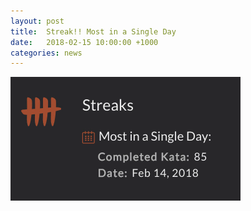 ```yaml
---
layout: post
title:  Streak!! Most in a Single Day
date:   2018-02-15 10:00:00 +1000
categories: news
---
```


![Streak!! Most in a Single Day](/images/streak-single-day.png)